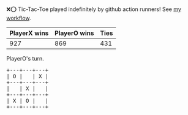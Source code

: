 :x::o: Tic-Tac-Toe played indefinitely by github action runners! See [my workflow](.github/workflows/play.yaml).

|PlayerX wins|PlayerO wins|Ties|
|-|-|-|
|927|869|431|

PlayerO's turn.

<pre>
+---+---+---+
| O |   | X |
+---+---+---+
|   | X |   |
+---+---+---+
| X | O |   |
+---+---+---+
</pre>